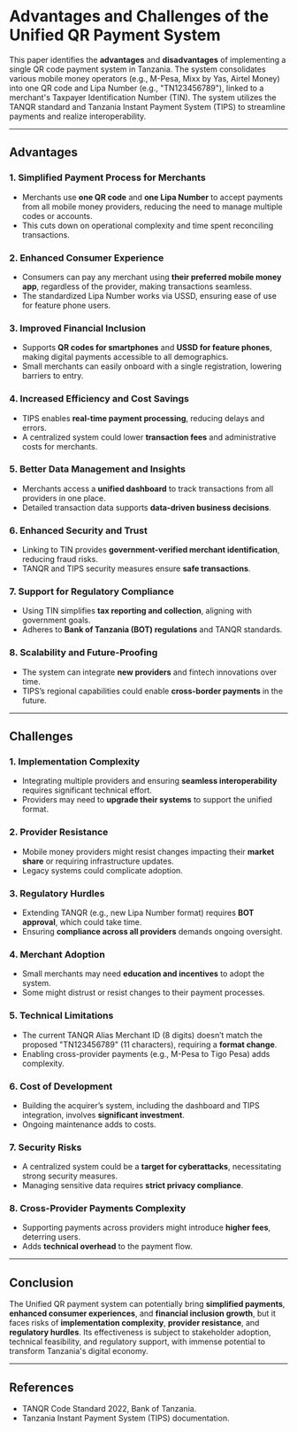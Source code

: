 # Advantages and Challenges of the Unified QR Payment System
This paper identifies the **advantages** and **disadvantages** of implementing a single QR code payment system in Tanzania. The system consolidates various mobile money operators (e.g., M-Pesa, Mixx by Yas, Airtel Money) into one QR code and Lipa Number (e.g., "TN123456789"), linked to a merchant's Taxpayer Identification Number (TIN). The system utilizes the TANQR standard and Tanzania Instant Payment System (TIPS) to streamline payments and realize interoperability.

---

## Advantages

### 1. Simplified Payment Process for Merchants
- Merchants use **one QR code** and **one Lipa Number** to accept payments from all mobile money providers, reducing the need to manage multiple codes or accounts.
- This cuts down on operational complexity and time spent reconciling transactions.

### 2. Enhanced Consumer Experience
- Consumers can pay any merchant using **their preferred mobile money app**, regardless of the provider, making transactions seamless.
- The standardized Lipa Number works via USSD, ensuring ease of use for feature phone users.

### 3. Improved Financial Inclusion
- Supports **QR codes for smartphones** and **USSD for feature phones**, making digital payments accessible to all demographics.
- Small merchants can easily onboard with a single registration, lowering barriers to entry.

### 4. Increased Efficiency and Cost Savings
- TIPS enables **real-time payment processing**, reducing delays and errors.
- A centralized system could lower **transaction fees** and administrative costs for merchants.

### 5. Better Data Management and Insights
- Merchants access a **unified dashboard** to track transactions from all providers in one place.
- Detailed transaction data supports **data-driven business decisions**.

### 6. Enhanced Security and Trust
- Linking to TIN provides **government-verified merchant identification**, reducing fraud risks.
- TANQR and TIPS security measures ensure **safe transactions**.

### 7. Support for Regulatory Compliance
- Using TIN simplifies **tax reporting and collection**, aligning with government goals.
- Adheres to **Bank of Tanzania (BOT) regulations** and TANQR standards.

### 8. Scalability and Future-Proofing
- The system can integrate **new providers** and fintech innovations over time.
- TIPS’s regional capabilities could enable **cross-border payments** in the future.

---

## Challenges

### 1. Implementation Complexity
- Integrating multiple providers and ensuring **seamless interoperability** requires significant technical effort.
- Providers may need to **upgrade their systems** to support the unified format.

### 2. Provider Resistance
- Mobile money providers might resist changes impacting their **market share** or requiring infrastructure updates.
- Legacy systems could complicate adoption.

### 3. Regulatory Hurdles
- Extending TANQR (e.g., new Lipa Number format) requires **BOT approval**, which could take time.
- Ensuring **compliance across all providers** demands ongoing oversight.

### 4. Merchant Adoption
- Small merchants may need **education and incentives** to adopt the system.
- Some might distrust or resist changes to their payment processes.

### 5. Technical Limitations
- The current TANQR Alias Merchant ID (8 digits) doesn’t match the proposed "TN123456789" (11 characters), requiring a **format change**.
- Enabling cross-provider payments (e.g., M-Pesa to Tigo Pesa) adds complexity.

### 6. Cost of Development
- Building the acquirer’s system, including the dashboard and TIPS integration, involves **significant investment**.
- Ongoing maintenance adds to costs.

### 7. Security Risks
- A centralized system could be a **target for cyberattacks**, necessitating strong security measures.
- Managing sensitive data requires **strict privacy compliance**.

### 8. Cross-Provider Payments Complexity
- Supporting payments across providers might introduce **higher fees**, deterring users.
- Adds **technical overhead** to the payment flow.

---

## Conclusion
The Unified QR payment system can potentially bring **simplified payments**, **enhanced consumer experiences**, and **financial inclusion growth**, but it faces risks of **implementation complexity**, **provider resistance**, and **regulatory hurdles**. Its effectiveness is subject to stakeholder adoption, technical feasibility, and regulatory support, with immense potential to transform Tanzania's digital economy.

---

## References

- TANQR Code Standard 2022, Bank of Tanzania.
- Tanzania Instant Payment System (TIPS) documentation.